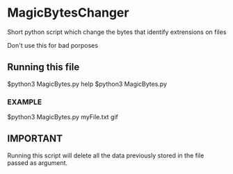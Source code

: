 # MagicBytesChanger
Short python script which change the bytes that identify extrensions on files

Don't use this for bad porposes


## Running this file
$python3 MagicBytes.py help
$python3 MagicBytes.py <yourfile> <extension>

### EXAMPLE
$python3 MagicBytes.py myFile.txt gif

## IMPORTANT

Running this script will delete all the data previously stored in the file
passed as argument.
